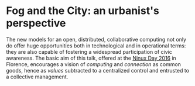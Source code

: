 # Fog and the City: an urbanist's perspective

The new models for an open, distributed, collaborative computing not only do offer huge opportunities both in technological and in operational terms: they are also capable of fostering a widespread participation of civic awareness.  The basic aim of this talk, offered at the [Ninux Day 2016](http://wiki.ninux.org/NinuxDay2016/TimeTable) in Florence, encourages a vision of *computing* and *connection* as common goods, hence as *values* subtracted to a centralized control and entrusted to a collective management.
